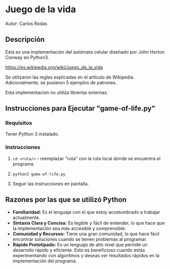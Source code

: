 # Juego de la vida

Autor: Carlos Rodas

## Descripción

Esta es una implementación del autómata celular diseñado por John Horton Conway en Python3.

https://es.wikipedia.org/wiki/Juego_de_la_vida

Se utilizaron las reglas explicadas en el artículo de Wikipedia. Adicionalmente, se pusieron 5 ejemplos de patrones.

Esta implementación no utiliza librerías externas.

## Instrucciones para Ejecutar "game-of-life.py"

### Requisitos

Tener Python 3 instalado.

### Instrucciones

1. `cd <ruta/>` - reemplazar "ruta" con la ruta local donde se encuentra el programa.

2. `python3 game-of-life.py`

3. Seguir las instrucciones en pantalla.

## Razones por las que se utilizó Python

- **Familiaridad:** Es el lenguaje con el que estoy acostumbrado a trabajar actualmente.
- **Sintaxis Clara y Concisa:** Es legible y fácil de entender, lo que hace que la implementación sea más accesible y comprensible.
- **Comunidad y Recursos:** Tiene una gran comunidad, lo que hace fácil encontrar soluciones cuando se tienen problemas al programar.
- **Rápido Prototipado:** Es un lenguaje de alto nivel que permite un desarrollo rápido y eficiente. Esto es beneficioso cuando estás experimentando con algoritmos y deseas ver resultados rápidos en la implementación del programa.
